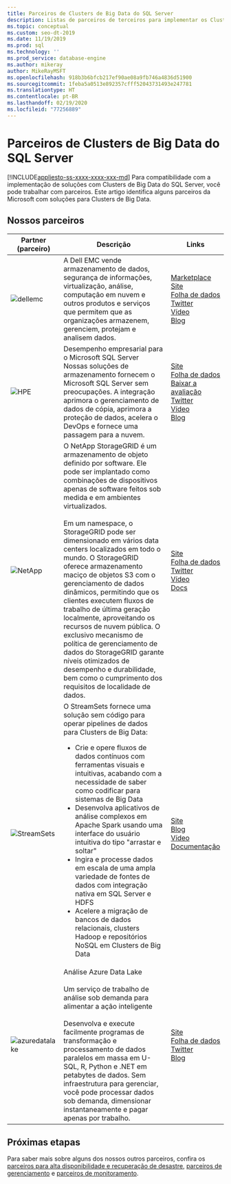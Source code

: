 ```yaml
---
title: Parceiros de Clusters de Big Data do SQL Server
description: Listas de parceiros de terceiros para implementar os Clusters de Big Data do SQL Server.
ms.topic: conceptual
ms.custom: seo-dt-2019
ms.date: 11/19/2019
ms.prod: sql
ms.technology: ''
ms.prod_service: database-engine
ms.author: mikeray
author: MikeRayMSFT
ms.openlocfilehash: 918b3b6bfcb217ef90ae08a9fb746a4836d51900
ms.sourcegitcommit: 1feba5a0513e892357cfff52043731493e247781
ms.translationtype: HT
ms.contentlocale: pt-BR
ms.lasthandoff: 02/19/2020
ms.locfileid: "77256889"
---
```

# <a name="sql-server-big-data-clusters-partners"></a>Parceiros de Clusters de Big Data do SQL Server
[!INCLUDE[appliesto-ss-xxxx-xxxx-xxx-md](../includes/appliesto-ss-xxxx-xxxx-xxx-md.md)]
Para compatibilidade com a implementação de soluções com Clusters de Big Data do SQL Server, você pode trabalhar com parceiros. Este artigo identifica alguns parceiros da Microsoft com soluções para Clusters de Big Data.

## <a name="our-partners"></a>Nossos parceiros

| Partner (parceiro) | Descrição | Links |
| --- | --- | --- |
|![dellemc][1] |A Dell EMC vende armazenamento de dados, segurança de informações, virtualização, análise, computação em nuvem e outros produtos e serviços que permitem que as organizações armazenem, gerenciem, protejam e analisem dados.|[Marketplace][dellemc_marketplace]<br>[Site][dellemc_website]<br>[Folha de dados][dellemc_datasheet]<br>[Twitter][dellemc_twitter]<br>[Vídeo][dellemc_youtube]<br>[Blog][dellemc_blog] |
|![HPE][2] |Desempenho empresarial para o Microsoft SQL Server<br>Nossas soluções de armazenamento fornecem o Microsoft SQL Server sem preocupações. A integração aprimora o gerenciamento de dados de cópia, aprimora a proteção de dados, acelera o DevOps e fornece uma passagem para a nuvem.|[Site][hpe_website]<br>[Folha de dados][hpe_datasheet]<br>[Baixar a avaliação][hpe_download]<br>[Twitter][hpe_twitter]<br>[Vídeo][hpe_youtube]<br>[Blog][hpe_download]|
|![NetApp][3] |O NetApp StorageGRID é um armazenamento de objeto definido por software. Ele pode ser implantado como combinações de dispositivos apenas de software feitos sob medida e em ambientes virtualizados.<br/><br/>Em um namespace, o StorageGRID pode ser dimensionado em vários data centers localizados em todo o mundo. O StorageGRID oferece armazenamento maciço de objetos S3 com o gerenciamento de dados dinâmicos, permitindo que os clientes executem fluxos de trabalho de última geração localmente, aproveitando os recursos de nuvem pública. O exclusivo mecanismo de política de gerenciamento de dados do StorageGRID garante níveis otimizados de desempenho e durabilidade, bem como o cumprimento dos requisitos de localidade de dados. |[Site][netapp_website]<br>[Folha de dados][netapp_datasheet]<br>[Twitter][netapp_twitter]<br>[Vídeo][netapp_youtube]<br>[Docs][netapp_docs]|
|![StreamSets][4] |O StreamSets fornece uma solução sem código para operar pipelines de dados para Clusters de Big Data: <br/><ul><li> Crie e opere fluxos de dados contínuos com ferramentas visuais e intuitivas, acabando com a necessidade de saber como codificar para sistemas de Big Data</li><li>Desenvolva aplicativos de análise complexos em Apache Spark usando uma interface do usuário intuitiva do tipo "arrastar e soltar" </li><li>Ingira e processe dados em escala de uma ampla variedade de fontes de dados com integração nativa em SQL Server e HDFS</li><li>Acelere a migração de bancos de dados relacionais, clusters Hadoop e repositórios NoSQL em Clusters de Big Data</li></ul>   | [Site][streamsets_website]<br>[Blog][streamsets_blog]<br>[Vídeo][streamsets_youtube]<br>[Documentação][streamsets_docs]|
|![azuredatalake][5] |Análise Azure Data Lake<br><br>Um serviço de trabalho de análise sob demanda para alimentar a ação inteligente<br><br>Desenvolva e execute facilmente programas de transformação e processamento de dados paralelos em massa em U-SQL, R, Python e .NET em petabytes de dados. Sem infraestrutura para gerenciar, você pode processar dados sob demanda, dimensionar instantaneamente e pagar apenas por trabalho.|[Site][azuredatalake_website]<br>[Folha de dados](/azure/data-lake-analytics/data-lake-analytics-overview/)<br>[Twitter][azuredatalake_twitter]<br>[Blog][azuredatalake_blog]|

## <a name="next-steps"></a>Próximas etapas
Para saber mais sobre alguns dos nossos outros parceiros, confira os [parceiros para alta disponibilidade e recuperação de desastre][hadr_partners], [parceiros de gerenciamento][management_partners] e [parceiros de monitoramento][monitor_partners].

<!--Image references-->
[1]: ./media/partner-hadr-sql-server/dellemc.png
[2]: ./media/partner-hadr-sql-server/hpe.png
[3]: ./media/partner-hadr-sql-server/netapp-logo.png
[4]: ./media/partner-hadr-sql-server/streamsets-logo.png
[5]: ./media/partner-hadr-sql-server/azure-datalake-analytics.png

<!--Article links-->
[hadr_partners]: ./partner-hadr-sql-server.md
[management_partners]: ./partner-management-sql-server.md
[monitor_partners]: ./partner-monitor-sql-server.md

<!--Website links -->
[dellemc_website]:http://www.dellemc.com
[hpe_website]: https://www.hpe.com/us/en/product-catalog/detail/pip.376220.html
[azuredatalake_website]:https://azure.microsoft.com/services/data-lake-analytics
[netapp_website]: https://www.netapp.com/us/products/data-management-software/object-storage-grid-sds.aspx
[streamsets_website]: https://streamsets.com/

<!--Get Started Links-->

<!--Datasheet Links-->
[dellemc_datasheet]:https://www.dellemc.com/en-be/collaterals/unauth/data-sheets/products/storage/h15963-ss-isilon-all-flash.pdf
[hpe_datasheet]:https://www.hpe.com/h20195/v2/default.aspx?cc=us&lc=en&oid=376220
[netapp_datasheet]:https://www.netapp.com/us/media/ds-3613.pdf

<!--Marketplace Links -->
[dellemc_marketplace]:https://azuremarketplace.microsoft.com/marketplace/apps/dellemc.dell-emc-avamar-virtual-edition

<!--YouTube links-->
[dellemc_youtube]:https://www.youtube.com/watch?v=_52Y-qDKT-4
[hpe_youtube]:https://www.hpe.com/h22228/video-gallery/us/en/products/data-storage-hybrid-cloud/storage-multi/95fd26db-e6ea-44ca-b727-c84d2ef1d446/big-data-clusters-and-hpe-storage-for-microsoft-sql-server-2019/video/
[netapp_youtube]:https://www.youtube.com/watch?v=304z8j7aLpc
[streamsets_youtube]:https://www.youtube.com/watch?v=OtNrTBLooBw

<!--Twitter links-->
[dellemc_twitter]:https://twitter.com/dellemc
[hpe_twitter]:https://twitter.com/hpe
[azuredatalake_twitter]:https://twitter.com/azuredatalake
[netapp_twitter]:https://twitter.com/hashtag/storagegrid
<!--Supported Systems-->
[partner_requirements]:https://www.microsoft.com
[hpe_download]: https://h20392.www2.hpe.com/portal/swdepot/displayProductInfo.do?productNumber=SGLX-DEMO

<!--Blog-->
[hpe_blog]: https://community.hpe.com/t5/Servers-The-Right-Compute/SQL-Server-for-Linux-Is-Here-and-A-New-Chapter-for-Mission/ba-p/6977571#.WiHWW0xFwUE
[dellemc_blog]:https://community.emc.com/people/bonibruno/blog/2019/11/01/using-dell-emc-isilon-with-microsofts-sql-server-big-data-clusters
[azuredatalake_blog]:https://azureinfohub.azurewebsites.net/Service?serviceTitle=Azure%20Data%20Lake%20Analytics
[streamsets_blog]:https://streamsets.com/blog/sentiment-analysis-microsoft-sql-server-2019-big-data-cluster-and-streamsets-dataops-platform/

<!--Docs-->
[netapp_docs]:https://blog.netapp.com/microsoft-sql-server-big-data-clusters-with-storagegrid/
[streamsets_docs]:https://streamsets.com/documentation/datacollector/latest/help/datacollector/UserGuide/Destinations/SQLServerBDCBulk.html#concept_hjv_5nn_r3b
